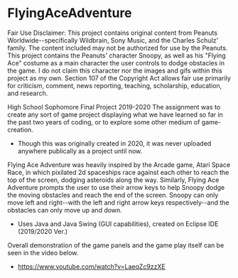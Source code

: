 # FlyingAceAdventure
 
Fair Use Disclaimer: This project contains original content from Peanuts Worldwide--specifically Wildbrain, Sony Music, and the Charles Schulz' family. The content included may not be authorized for use by the Peanuts. This project contains the Peanuts' character Snoopy, as well as his "Flying Ace" costume as a main character the user controls to dodge obstacles in the game. I do not claim this character nor the images and gifs within this project as my own. Section 107 of the Copyright Act allows fair use primarily for criticism, comment, news reporting, teaching, scholarship, education, and research.

High School Sophomore Final Project 2019-2020
The assignment was to create any sort of game project displaying what we have learned so far in the past two years of coding, or to explore some other medium of game-creation.
- Though this was originally created in 2020, it was never uploaded anywhere publically as a project until now.

Flying Ace Adventure was heavily inspired by the Arcade game, Atari Space Race, in which pixilated 2d spaceships race against each other to reach the top of the screen, dodging asteroids along the way. Similarly, Flying Ace Adventure prompts the user to use their arrow keys to help Snoopy dodge the moving obstacles and reach the end of the screen. Snoopy can only move left and right--with the left and right arrow keys respectively--and the obstacles can only move up and down. 
- Uses Java and Java Swing (GUI capabilities), created on Eclipse IDE (2019/2020 Ver.)

Overall demonstration of the game panels and the game play itself can be seen in the video below.
- https://www.youtube.com/watch?v=LaeqZc9zzXE
